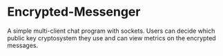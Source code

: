 # Encrypted-Messenger
A simple multi-client chat program with sockets. Users can decide which public key cryptosystem they use and can view metrics on the encrypted messages. 

